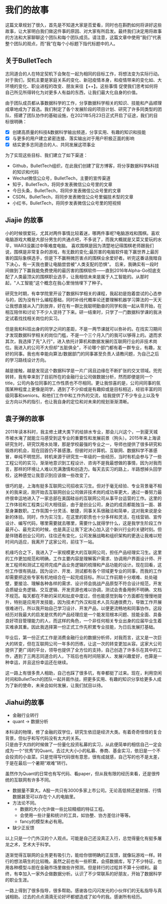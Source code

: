 # 我们的故事

这篇文章规划了很久，首先是不知道大家是否爱看，同时也在斟酌如何将讲好这些故事，让大家明白我们做这件事的原因、对大家有所启发。最终我们决定用将故事的方法和大家聊聊这个团队和每个团队成员。请注意，这篇文章中使用“我们”代表整个团队的观点，而“我”在每个小标题下指代标题中的人。

## 关于BulletTech

志同道合的人在特定契机下会聚在一起为相同的目标工作，将想法变为实际行动。对于我们，契机主要是家庭关系的变化、新冠疫情本身，和疫情带来的变化如、大环境的变化、职业进程的改变、朋友来往【++】。这些事情 促使我们思考如何将自己所见所得转化为对更多人有益的东西，让我们最大化自身的价值。

由于团队成员都从事数据科学的工作，分享数据科学相关的知识、技能和产品顺理成章地成为了首选。我们制定了各个发展阶段的项目计划、研究了许多同类型的团队、搭建了团队协作的基础设施，在2021年5月23日正式开启了征途，我们的目标很明确：

- [x] 创建高质量的科技&数据科学输出频道，分享实用、有趣的知识和技能
- [x] 与更多的用户建立紧密连接、落实输出对于用户积极正面的影响
- [x] 结实更多志同道合的人、共同发展这项事业

为了实现这些目标、我们建立了如下渠道：
- Github，BulletTech组织，在此我们创建了官方博客，将分享数据科学&科技的知识和代码
- Wechat微信公众号，BulletTech，主要的宣传渠道
- 知乎，BulletTech，将同步发表微信公众号里的文章
- 今日头条，BulletTech，将同步发表微信公众号里的文章
- CSDN，BulletTech，将同步发表微信公众号里偏技术型的文章
- 小红书，BulletTech，将同步发表微信公众号里的短视频


## Jiajie 的故事

小的时候很爱玩，尤其对两件事情比较着迷，哪两件事呢?电脑游戏和围棋。喜欢电脑游戏大概是大部分男生的共通点吧，不多说了，而我大概就是又菜又爱玩的水平，WAR3没赢过中等难度电脑。
喜欢围棋是因为清楚地记得围棋老师跟我们说，围棋是非常复杂的游戏，有无数的变化;最厉害的电脑软件能下赢世界上最厉害的国际象棋选手，但是下不赢稍微厉害点的围棋业余爱好者。听完这番话我暗自下决心，有一天我也要让电脑尝尝被"人类支配的恐惧"。
后来，我确实有一段时间做到了下赢我能免费使用的最厉害的围棋软件——直到2016年Alpha-Go彻底支配了人类最顶尖的围棋职业选手，让我相信未来是属于人工智能的。从那时起，"人工智能"这个概念在我心里悄悄埋下了种子。

研究生时期，有幸学院里开设了数据科学相关的课程，我起初是抱着尝试的心态参与的，因为没有什么编程基础，同时补线代概率论还要理解机器学习算法的一天天让我想直接从入门到放弃，好在有一群比我聪明勤奋的同学和我一起从零开始，在相互陪伴和讨论下不少人坚持了下来。研一结束时，只学了一门数据科学课的我决定试着找找相关岗位的实习。

但是我和科班出身的同学之间的差距，不是一两节课就可以弥补的。在找实习期间才发现数据科学相关的岗位门槛，不是一个三个月入门的我可以够得上的。退而求其次，我选择了先"入行"，进入依托计算机和数据发展的互联网行业的非技术岗位。我进入的公司不大但却"五脏俱全"，不论哪个部门都有着一群专业，有趣，友好的同事。我也有幸能向算法/数据部门的同事甚至负责人请教问题，为自己之后的学习路线设计方向。

越是接触，越是发现这个数据科学是一片广阔且边缘在不断扩张的交叉领域。兜兜转转，我有幸来到了目前所在的金融行业公司做数据分析，然而即便是同一个title，公司内各位同事的工作性质也不尽相同。更让我惊喜的是，公司间同事的氛围某种程度上更像是同学，遇到了不少抑或是有趣抑或是目标相近，经验丰富的同级同事和seniors。和他们工作中和工作外的交流，给我提供了不少专业上以及专业方向以外的指引，也让我自身的定位和对未来的规划渐渐清晰。

## 袁子弹的故事

2011年读本科时，我主修土建大类下的给排水专业，那会儿兴这个，一到夏天城市被水淹了就能立马感受到这专业的重要性和发展前景（狗头）。2015年来上海读研究生时，研究饮用水处理，那是学校最强的专业之一，导师也提供了很多研究和锻炼的机会，现在回首仍不甚感激。但彼时对计算机、互联网、数据科学不甚感冒，单纯不明觉厉。转机来源于研究生一年级的一些经历，当时有机会参与了一些工程公司的实习，渐渐地意识到工程设计、咨询不是我最想做的事情，因为对我而言，那样的环境让人难以充满激情和创造力。每天去实习的路上，半路想掉头回学校，这种感觉让我意识到应该做一些改变了。

很巧的是，上海有挺多互联网公司招收实习生。但对于毫无经验、专业背景毫不相关的我来说，刚开始去互联网创业公司做非技术岗的成功率更大，通过一番努力最终很幸运地进入了一家总部在美国硅谷的互联网公司从事平台运营的工作。这里的工作体验和工程类公司大相径庭，由于是创业公司，身边的成员都能独当一面、甚至身兼数职。工作氛围十分灵活、敏捷，同事关系很融洽和简单，这对我来说是全新的体验。同时，作为实习生，在这里的职责也十分多样和灵活，在线营销、宣传设计、编写代码，哪里需要就去哪里，需要什么就得学什么，这是我学生阶段工作最开心、最充实的时候，也是真正让我下定决心加入这个新兴行业的关键时刻。但是伴随着创业公司的，往往还有变化，公司发展战略和组织架构的更迭让我难以短时间内适应，我离开了这家公司，前往下一站。

机缘巧合之下，我进入了一家规模更大的互联网公司，担任产品经理实习生。这里的工作更加规范和明确，工作主要内容是理解客户需求、协调用户界面设计师、开发工程师和测试工程师完成产品业务逻辑的梳理和产品功能的设计。现在回看，这份工作很有挑战，因为设计、开发、测试都有各个领域更专业的同事，而我的工作却需要把这些专家有机地结合在一起完成目标。所以工作前期十分艰难、处处碰壁，要接洽、理解各种各样的需求、设计师会挑战产品原型不符合设计规范，开发会质疑业务逻辑、交互逻辑、开发资源也难以协调，测试会责备用例不明确、文档不规范。每天都在不断的采坑和扯皮中度过，但也能感觉到每个方面都在慢慢地提升，特别是应用开发技能，因为技术门外汉和技术人员沟通很费力，导致工作开展很难进行。所以我开始自己学习设计、开发产品，以便更流畅地和同事协作。这段经历对我最大的启发是优秀的产品经理应是一个能发现根本问题、技能全面、具备良好项目管理能力的人，而这样的角色，一个非任何相关专业出身的应届毕业生着实难承其重。因此我选择第一份正式工作先积累专业技能，为日后发展打基础。

毕业后，第一份正式工作是消费金融行业的数据分析师，对我而言，这又是一次巨大的转变，但在互联网公司一年多的历练，让这一次的转变更加从容。这家大公司提供了更广阔的平台，领导也提供了全方位的支持，自己创造了许多乐在其中的工作，遇到了三两志同道合的人，下班后也有时间陪家人、发展兴趣爱好，也算是一种幸运，并且这份幸运还在继续。

这一路上有很多贵人相助，自己也踩了很多坑，有幸都挺了过来。现在，利用空闲时间和BulletTech的团队一起并肩作战，把更多实用、有趣的知识分享给更多人成为了新的使命，未来会如何发展，让我们拭目以待。

## Jiahui的故事

- 金融行业转行
- quant → 数据分析

本科读的物理，修了金融的双学位，研究生依旧是经济大类。有着奇奇怪怪的复合背景，但似乎和写代码没有太大的关系。  
只是由于大四的时候做了一份量化投资私募的实习，从此便简单的相信自己一定会成为一个“优秀”的Quant。去过大大小小的私募、券商、基金实习，依旧是一个不会投资的小韭菜。只是觉得写代码很有意思，很有成就感，自己写的也不是太差，于是在最后一个暑期“艰难”转行。  


虽然作为Quant的日常也有写代码、看paper，但从我有限的经历来看，还是很传统的互联网有许多不同。  
- 数据量不算大。A股一共只有3000多家上市公司。无论高低频还是财报、行情数据甚至可以存在个人的电脑里。
- 方法论不同。
  - 数据的大小允许做一些比较精细的特征工程。
  - 会使用一些计量和统计的工具，如协整、协方差估计等等。
  - fancy的模型未必有用。
- 缺少正反馈  

以上只是一个门外汉的个人观点。可能是自己还没真正入行，总觉得量化有挺多屠龙之术，艺术大于科学。 

逐渐觉得互联网的业务更有吸引力，能给你很明确的正反馈，就像玩游戏一样。转行的想法萌生的比较晚。虽然之前也有一些积累，会搭数据库，写了不少特征，也用各种模型斗胆在金融市场里做些许预测。但是转行的过程并不算十分顺利。最终，有幸加入一家外企做数据分析。认识了不少常联系的好朋友，开始了数据科学的职业生涯。

一路上得到了很多指导，很多帮助。感谢各位闪闪发光的小伙伴们的无私指导与真诚相助。过去的点点滴滴无论好坏都塑造成了如今的我。感谢所有经历。


